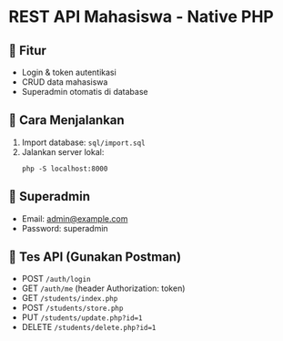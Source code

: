# REST API Mahasiswa - Native PHP

## 📌 Fitur
- Login & token autentikasi
- CRUD data mahasiswa
- Superadmin otomatis di database

## 🚀 Cara Menjalankan
1. Import database: `sql/import.sql`
2. Jalankan server lokal:
   ```
   php -S localhost:8000
   ```

## 🔑 Superadmin
- Email: admin@example.com
- Password: superadmin

## 🧪 Tes API (Gunakan Postman)
- POST `/auth/login`
- GET `/auth/me` (header Authorization: token)
- GET `/students/index.php`
- POST `/students/store.php`
- PUT `/students/update.php?id=1`
- DELETE `/students/delete.php?id=1`
